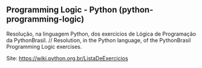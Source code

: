 ## Programming Logic - Python (python-programming-logic)

Resolução, na linguagem Python, dos exercícios de Lógica de Programação da PythonBrasil. // Resolution, in the Python language, of the PythonBrasil Programming Logic exercises.

Site: https://wiki.python.org.br/ListaDeExercicios
